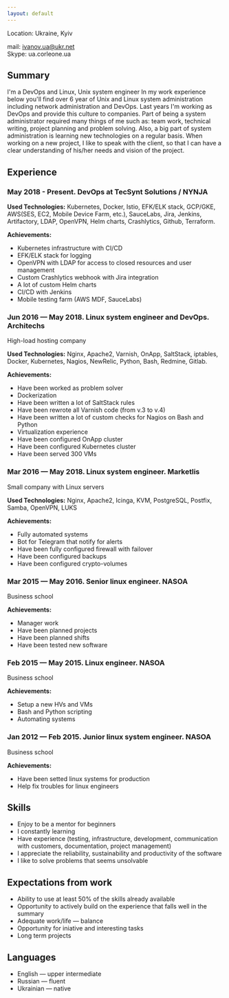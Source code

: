 ```yaml
---
layout: default
---
```


Location: Ukraine, Kyiv

mail: ivanov.ua@ukr.net   
Skype: ua.corleone.ua
## Summary
I'm a DevOps and Linux, Unix system engineer
In my work experience below you'll find over 6 year of Unix and Linux system administration including network administration and DevOps. Last years I'm working as DevOps and provide this culture to companies. Part of being a system administrator required many things of me such as: team work, technical writing, project planning and problem solving. Also, a big part of system administration is learning new technologies on a regular basis. When working on a new project, I like to speak with the client, so that I can have a clear understanding of his/her needs and vision of the project.

## Experience

### May 2018 - Present. DevOps at TecSynt Solutions / NYNJA

**Used Technologies:** Kubernetes, Docker, Istio, EFK/ELK stack, GCP/GKE,
AWS(SES, EC2, Mobile Device Farm, etc.), SauceLabs, Jira, Jenkins, Artifactory,
LDAP, OpenVPN, Helm charts, Crashlytics, Github, Terraform.

**Achievements:**
 * Kubernetes infrastructure with CI/CD
 * EFK/ELK stack for logging
 * OpenVPN with LDAP for access to closed resources and user management
 * Custom Crashlytics webhook with Jira integration
 * A lot of custom Helm charts
 * CI/CD with Jenkins
 * Mobile testing farm (AWS MDF, SauceLabs)

### Jun 2016 — May 2018. Linux system engineer and DevOps. Architechs
High-load hosting company

**Used Technologies:** Nginx, Apache2, Varnish, OnApp, SaltStack, iptables, Docker, Kubernetes, Nagios, NewRelic, Python, Bash, Redmine, Gitlab.

**Achievements:**
  * Have been worked as problem solver
  * Dockerization
  * Have been written a lot of SaltStack rules
  * Have been rewrote all Varnish code (from v.3 to v.4)
  * Have been written a lot of custom checks for Nagios on Bash and Python
  * Virtualization experience
  * Have been configured OnApp cluster
  * Have been configured Kubernetes cluster
  * Have been served 300 VMs

### Mar 2016 — May 2018. Linux system engineer. Marketlis
Small company with Linux servers

**Used Technologies:** Nginx, Apache2, Icinga, KVM, PostgreSQL, Postfix, Samba, OpenVPN, LUKS  

**Achievements:**
  * Fully automated systems
  * Bot for Telegram that notify for alerts
  * Have been fully configured firewall with failover
  * Have been configured backups
  * Have been configured crypto-volumes

### Mar 2015 — May 2016. Senior linux engineer. NASOA
Business school  

**Achievements:**
  * Manager work
  * Have been planned projects
  * Have been planned shifts
  * Have been tested new software

### Feb 2015 — May 2015. Linux engineer. NASOA
Business school  

**Achievements:**
  * Setup a new HVs and VMs
  * Bash and Python scripting
  * Automating systems

### Jan 2012 — Feb 2015. Junior linux system engineer. NASOA
Business school  

**Achievements:**
  * Have been setted linux systems for production
  * Help fix troubles for linux engineers

## Skills
  * Enjoy to be a mentor for beginners
  * I constantly learning
  * Have experience (testing, infrastructure, development, communication with customers, documentation, project management)
  * I appreciate the reliability, sustainability and productivity of the software
  * I like to solve problems that seems unsolvable

## Expectations from work
  * Ability to use at least 50% of the skills already available
  * Opportunity to actively build on the experience that falls well in the summary
  * Adequate work/life — balance
  * Opportunity for iniative and interesting tasks
  * Long term projects

## Languages
  * English — upper intermediate
  * Russian — fluent
  * Ukrainian — native
